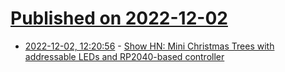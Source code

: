 # [Published on 2022-12-02](index.md)

* [2022-12-02, 12:20:56](https://news.ycombinator.com/item?id=33829593) - [Show HN: Mini Christmas Trees with addressable LEDs and RP2040-based controller](https://pixo.lighting)
